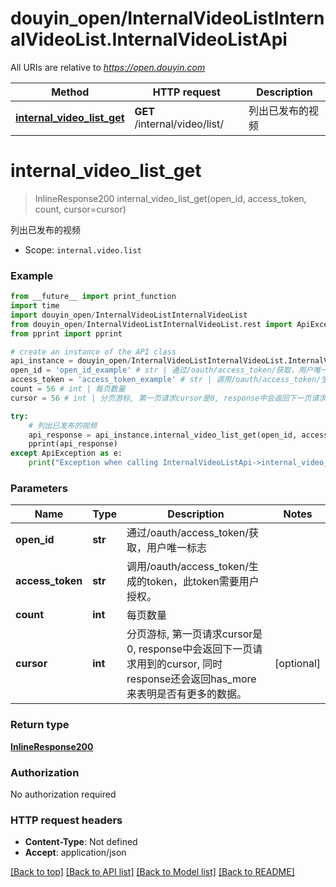 # douyin_open/InternalVideoListInternalVideoList.InternalVideoListApi

All URIs are relative to *https://open.douyin.com*

Method | HTTP request | Description
------------- | ------------- | -------------
[**internal_video_list_get**](InternalVideoListApi.md#internal_video_list_get) | **GET** /internal/video/list/ | 列出已发布的视频

# **internal_video_list_get**
> InlineResponse200 internal_video_list_get(open_id, access_token, count, cursor=cursor)

列出已发布的视频

* Scope: `internal.video.list` 

### Example
```python
from __future__ import print_function
import time
import douyin_open/InternalVideoListInternalVideoList
from douyin_open/InternalVideoListInternalVideoList.rest import ApiException
from pprint import pprint

# create an instance of the API class
api_instance = douyin_open/InternalVideoListInternalVideoList.InternalVideoListApi()
open_id = 'open_id_example' # str | 通过/oauth/access_token/获取，用户唯一标志
access_token = 'access_token_example' # str | 调用/oauth/access_token/生成的token，此token需要用户授权。
count = 56 # int | 每页数量
cursor = 56 # int | 分页游标, 第一页请求cursor是0, response中会返回下一页请求用到的cursor, 同时response还会返回has_more来表明是否有更多的数据。 (optional)

try:
    # 列出已发布的视频
    api_response = api_instance.internal_video_list_get(open_id, access_token, count, cursor=cursor)
    pprint(api_response)
except ApiException as e:
    print("Exception when calling InternalVideoListApi->internal_video_list_get: %s\n" % e)
```

### Parameters

Name | Type | Description  | Notes
------------- | ------------- | ------------- | -------------
 **open_id** | **str**| 通过/oauth/access_token/获取，用户唯一标志 | 
 **access_token** | **str**| 调用/oauth/access_token/生成的token，此token需要用户授权。 | 
 **count** | **int**| 每页数量 | 
 **cursor** | **int**| 分页游标, 第一页请求cursor是0, response中会返回下一页请求用到的cursor, 同时response还会返回has_more来表明是否有更多的数据。 | [optional] 

### Return type

[**InlineResponse200**](InlineResponse200.md)

### Authorization

No authorization required

### HTTP request headers

 - **Content-Type**: Not defined
 - **Accept**: application/json

[[Back to top]](#) [[Back to API list]](../README.md#documentation-for-api-endpoints) [[Back to Model list]](../README.md#documentation-for-models) [[Back to README]](../README.md)

